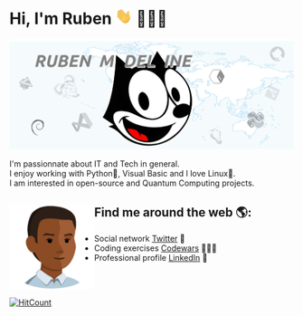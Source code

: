 # Hi, I'm Ruben <img src="https://raw.githubusercontent.com/Ruben-Madelaine/Ruben-Madelaine/master/wave.gif" width="30px"> 👨🏾‍💼

<img src="https://raw.githubusercontent.com/Ruben-Madelaine/Ruben-Madelaine/master/gh-image.png">

I'm passionnate about IT and Tech in general.<br/>
I enjoy working with Python🐍, Visual Basic and I love Linux🐧.<br/>
I am interested in open-source and Quantum Computing projects.  

## Find me around the web 🌎: <a href="https://raw.githubusercontent.com/Ruben-Madelaine/Ruben-Madelaine/master/simple.png"><img align="left" width="150" height="150" src="https://raw.githubusercontent.com/Ruben-Madelaine/Ruben-Madelaine/master/simple.png"></a>
- Social network <a href="https://twitter.com/MadelaineRuben">Twitter</a> 👥
- Coding exercises <a href="https://www.codewars.com/users/Ruben-Madelaine"> Codewars</a> 👨🏾‍💻
- Professional profile <a href="https://www.linkedin.com/in/madelaine-pro/">LinkedIn</a> 💼
<br />
<br />

[![HitCount](https://views.whatilearened.today/views/github/Ruben-Madelaine/Ruben-Madelaine.svg)](https://github.com/Ruben-Madelaine/Ruben-Madelaine)
